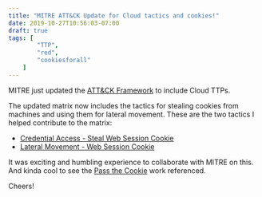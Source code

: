 ```yaml
---
title: "MITRE ATT&CK Update for Cloud tactics and cookies!"
date: 2019-10-27T10:56:03-07:00
draft: true
tags: [
        "TTP",
        "red",
        "cookiesforall"
    ]
---
```


MITRE just updated the [ATT&CK Framework](https://attack.mitre.org/) to include Cloud TTPs. 

The updated matrix now includes the tactics for stealing cookies from machines and using them for lateral movement. These are the two tactics I helped contribute to the matrix:

* [Credential Access - Steal Web Session Cookie](https://attack.mitre.org/techniques/T1539/)
* [Lateral Movement - Web Session Cookie](https://attack.mitre.org/techniques/T1506/)

It was exciting and humbling experience to collaborate with MITRE on this. And kinda cool to see the [Pass the Cookie](https://wunderwuzzi23.github.io/blog/passthecookie.html) work referenced.

Cheers!

